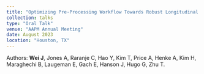 ```yaml
---
title: "Optimizing Pre-Processing Workflow Towards Robust Longitudinal Radiomics Analysis of Abdominal Adaptive Planning MRI on Low Field-Strength MR-Linac Systems."
collection: talks
type: "Oral Talk"
venue: "AAPM Annual Meeting"
date: August 2023
location: "Houston, TX"
---
```


Authors: <strong>Wei J</strong>, Jones A, Raranje C, Hao Y, Kim T, Price A, Henke A, Kim H, Maraghechi B, Laugeman E, Gach
E, Hanson J, Hugo G, Zhu T. 
